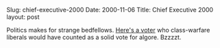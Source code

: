 Slug: chief-executive-2000
Date: 2000-11-06
Title: Chief Executive 2000
layout: post

Politics makes for strange bedfellows. <a href="http://www.salon.com/politics/feature/2000/11/06/bush/index.html">Here&#39;s a voter</a> who class-warfare liberals would have counted as a solid vote for algore. Bzzzzt.
